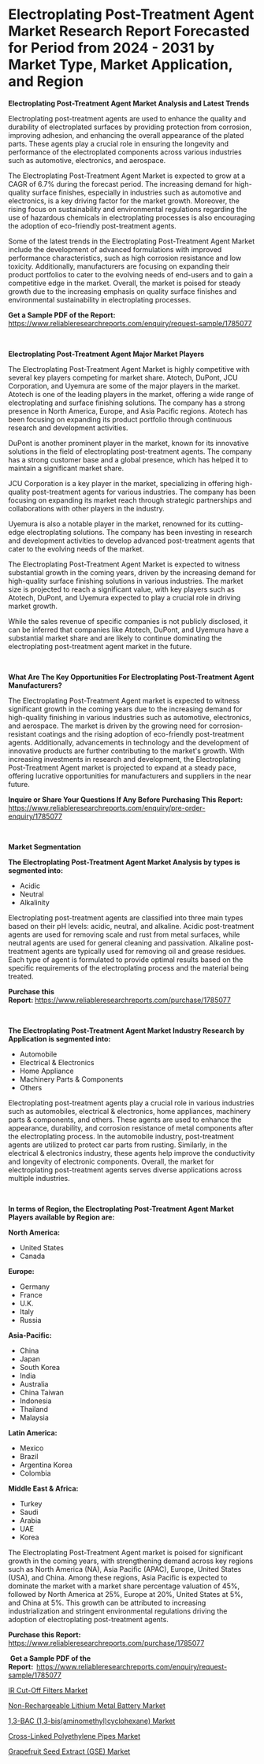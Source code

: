 <p><h1>Electroplating Post-Treatment Agent Market Research Report Forecasted for Period from 2024 -  2031 by Market Type, Market Application, and Region</h1></p><p><strong>Electroplating Post-Treatment Agent Market Analysis and Latest Trends</strong></p>
<p><p>Electroplating post-treatment agents are used to enhance the quality and durability of electroplated surfaces by providing protection from corrosion, improving adhesion, and enhancing the overall appearance of the plated parts. These agents play a crucial role in ensuring the longevity and performance of the electroplated components across various industries such as automotive, electronics, and aerospace.</p><p>The Electroplating Post-Treatment Agent Market is expected to grow at a CAGR of 6.7% during the forecast period. The increasing demand for high-quality surface finishes, especially in industries such as automotive and electronics, is a key driving factor for the market growth. Moreover, the rising focus on sustainability and environmental regulations regarding the use of hazardous chemicals in electroplating processes is also encouraging the adoption of eco-friendly post-treatment agents.</p><p>Some of the latest trends in the Electroplating Post-Treatment Agent Market include the development of advanced formulations with improved performance characteristics, such as high corrosion resistance and low toxicity. Additionally, manufacturers are focusing on expanding their product portfolios to cater to the evolving needs of end-users and to gain a competitive edge in the market. Overall, the market is poised for steady growth due to the increasing emphasis on quality surface finishes and environmental sustainability in electroplating processes.</p></p>
<p><strong>Get a Sample PDF of the Report:&nbsp;</strong> <a href="https://www.reliableresearchreports.com/enquiry/request-sample/1785077">https://www.reliableresearchreports.com/enquiry/request-sample/1785077</a></p>
<p>&nbsp;</p>
<p><strong>Electroplating Post-Treatment Agent Major Market Players</strong></p>
<p><p>The Electroplating Post-Treatment Agent Market is highly competitive with several key players competing for market share. Atotech, DuPont, JCU Corporation, and Uyemura are some of the major players in the market. Atotech is one of the leading players in the market, offering a wide range of electroplating and surface finishing solutions. The company has a strong presence in North America, Europe, and Asia Pacific regions. Atotech has been focusing on expanding its product portfolio through continuous research and development activities.</p><p>DuPont is another prominent player in the market, known for its innovative solutions in the field of electroplating post-treatment agents. The company has a strong customer base and a global presence, which has helped it to maintain a significant market share.</p><p>JCU Corporation is a key player in the market, specializing in offering high-quality post-treatment agents for various industries. The company has been focusing on expanding its market reach through strategic partnerships and collaborations with other players in the industry.</p><p>Uyemura is also a notable player in the market, renowned for its cutting-edge electroplating solutions. The company has been investing in research and development activities to develop advanced post-treatment agents that cater to the evolving needs of the market.</p><p>The Electroplating Post-Treatment Agent Market is expected to witness substantial growth in the coming years, driven by the increasing demand for high-quality surface finishing solutions in various industries. The market size is projected to reach a significant value, with key players such as Atotech, DuPont, and Uyemura expected to play a crucial role in driving market growth.</p><p>While the sales revenue of specific companies is not publicly disclosed, it can be inferred that companies like Atotech, DuPont, and Uyemura have a substantial market share and are likely to continue dominating the electroplating post-treatment agent market in the future.</p></p>
<p>&nbsp;</p>
<p><strong>What Are The Key Opportunities For Electroplating Post-Treatment Agent Manufacturers?</strong></p>
<p><p>The Electroplating Post-Treatment Agent market is expected to witness significant growth in the coming years due to the increasing demand for high-quality finishing in various industries such as automotive, electronics, and aerospace. The market is driven by the growing need for corrosion-resistant coatings and the rising adoption of eco-friendly post-treatment agents. Additionally, advancements in technology and the development of innovative products are further contributing to the market's growth. With increasing investments in research and development, the Electroplating Post-Treatment Agent market is projected to expand at a steady pace, offering lucrative opportunities for manufacturers and suppliers in the near future.</p></p>
<p><strong>Inquire or Share Your Questions If Any Before Purchasing This Report:</strong> <a href="https://www.reliableresearchreports.com/enquiry/pre-order-enquiry/1785077">https://www.reliableresearchreports.com/enquiry/pre-order-enquiry/1785077</a></p>
<p>&nbsp;</p>
<p><strong>Market Segmentation</strong></p>
<p><strong>The Electroplating Post-Treatment Agent Market Analysis by types is segmented into:</strong></p>
<p><ul><li>Acidic</li><li>Neutral</li><li>Alkalinity</li></ul></p>
<p><p>Electroplating post-treatment agents are classified into three main types based on their pH levels: acidic, neutral, and alkaline. Acidic post-treatment agents are used for removing scale and rust from metal surfaces, while neutral agents are used for general cleaning and passivation. Alkaline post-treatment agents are typically used for removing oil and grease residues. Each type of agent is formulated to provide optimal results based on the specific requirements of the electroplating process and the material being treated.</p></p>
<p><strong>Purchase this Report:&nbsp;</strong><a href="https://www.reliableresearchreports.com/purchase/1785077">https://www.reliableresearchreports.com/purchase/1785077</a></p>
<p>&nbsp;</p>
<p><strong>The Electroplating Post-Treatment Agent Market Industry Research by Application is segmented into:</strong></p>
<p><ul><li>Automobile</li><li>Electrical & Electronics</li><li>Home Appliance</li><li>Machinery Parts & Components</li><li>Others</li></ul></p>
<p><p>Electroplating post-treatment agents play a crucial role in various industries such as automobiles, electrical & electronics, home appliances, machinery parts & components, and others. These agents are used to enhance the appearance, durability, and corrosion resistance of metal components after the electroplating process. In the automobile industry, post-treatment agents are utilized to protect car parts from rusting. Similarly, in the electrical & electronics industry, these agents help improve the conductivity and longevity of electronic components. Overall, the market for electroplating post-treatment agents serves diverse applications across multiple industries.</p></p>
<p>&nbsp;</p>
<p><strong>In terms of Region, the Electroplating Post-Treatment Agent Market Players available by Region are:</strong></p>
<p>
    <p> <strong> North America: </strong>
        <ul>
            <li>United States</li>
            <li>Canada</li>
        </ul>
        </p> 
    <p> <strong> Europe: </strong>
        <ul>
            <li>Germany</li>
            <li>France</li>
            <li>U.K.</li>
            <li>Italy</li>
            <li>Russia</li>
        </ul>
        </p> 
    <p> <strong> Asia-Pacific: </strong>
        <ul>
            <li>China</li>
            <li>Japan</li>
            <li>South Korea</li>
            <li>India</li>
            <li>Australia</li>
            <li>China Taiwan</li>
            <li>Indonesia</li>
            <li>Thailand</li>
            <li>Malaysia</li>
        </ul>
        </p> 
    <p> <strong> Latin America: </strong>
        <ul>
            <li>Mexico</li>
            <li>Brazil</li>
            <li>Argentina Korea</li>
            <li>Colombia</li>
        </ul>
        </p> 
    <p> <strong> Middle East & Africa: </strong>
        <ul>
            <li>Turkey</li>
            <li>Saudi</li>
            <li>Arabia</li>
            <li>UAE</li>
            <li>Korea</li>
        </ul>
    </p>
    </p>
<p><p>The Electroplating Post-Treatment Agent market is poised for significant growth in the coming years, with strengthening demand across key regions such as North America (NA), Asia Pacific (APAC), Europe, United States (USA), and China. Among these regions, Asia Pacific is expected to dominate the market with a market share percentage valuation of 45%, followed by North America at 25%, Europe at 20%, United States at 5%, and China at 5%. This growth can be attributed to increasing industrialization and stringent environmental regulations driving the adoption of electroplating post-treatment agents.</p></p>
<p><strong>Purchase this Report: </strong><a href="https://www.reliableresearchreports.com/purchase/1785077">https://www.reliableresearchreports.com/purchase/1785077</a></p>
<p>&nbsp;<strong>Get a Sample PDF of the Report:&nbsp;&nbsp;</strong><a href="https://www.reliableresearchreports.com/enquiry/request-sample/1785077">https://www.reliableresearchreports.com/enquiry/request-sample/1785077</a></p>
<p><strong></strong></p>
<p><p><a href="https://github.com/AKSHATREPORTPRIME/Market-Research-Report-List-3/blob/main/ir-cut-off-filters-market.md">IR Cut-Off Filters Market</a></p><p><a href="https://github.com/mancsybtousav/Market-Research-Report-List-1/blob/main/non-rechargeable-lithium-metal-battery-market.md">Non-Rechargeable Lithium Metal Battery Market</a></p><p><a href="https://issuu.com/reportprime-2/docs/13-bac-13-bisaminomethylcyclohexane-market-size-20">1,3-BAC (1,3-bis(aminomethyl)cyclohexane) Market</a></p><p><a href="https://github.com/indrystar/Market-Research-Report-List-2/blob/main/cross-linked-polyethylene-pipes-market.md">Cross-Linked Polyethylene Pipes Market</a></p><p><a href="https://issuu.com/reportprime-2/docs/grapefruit-seed-extract-gse-market-size-2030.pptx">Grapefruit Seed Extract (GSE) Market</a></p></p>